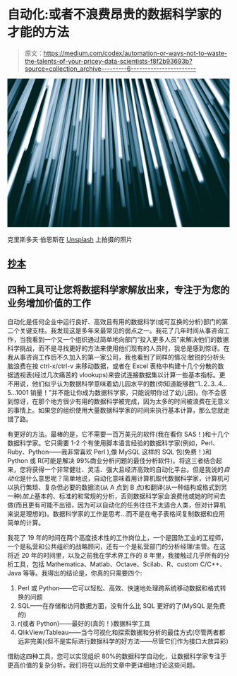 # 自动化:或者不浪费昂贵的数据科学家的才能的方法

> 原文：<https://medium.com/codex/automation-or-ways-not-to-waste-the-talents-of-your-pricey-data-scientists-f8f2b93693b?source=collection_archive---------6----------------------->

![](img/8334d1cb26ee812a1147fb8a570ea079.png)

克里斯多夫·伯恩斯在 [Unsplash](https://unsplash.com?utm_source=medium&utm_medium=referral) 上拍摄的照片

## [抄本](http://medium.com/codex)

## 四种工具可让您将数据科学家解放出来，专注于为您的业务增加价值的工作

自动化是任何企业中运行良好、高效且有用的数据科学(或可互换的分析)部门的第二个关键支柱。我发现这是多年来最常见的弱点之一。我花了几年时间从事咨询工作，当我看到一个又一个组织通过简单地向部门“投入更多人员”来解决他们的数据科学挑战，而不是寻找更好的方法来使用他们现有的人员时，我总是感到惊讶。在我从事咨询工作后不久加入的第一家公司，我也看到了同样的情况:敏锐的分析头脑浪费在按 ctrl-x/ctrl-v 来移动数据，或者在 Excel 表格中构建十几个分散的数据透视表(经过几次痛苦的 vlookups)来尝试连接数据集以计算一些基本指标。更不用说，他们似乎认为数据科学意味着幼儿园水平的数(你知道能够数“1..2..3..4…5…1001 销量！”并不能让你成为数据科学家，只能说明你过了幼儿园)。你不会感到惊讶，在那个地方很少有用的数据科学被完成，因为太多的时间被浪费在无意义的事情上。如果您的组织使用大量数据科学家的时间来执行基本计算，那么您就走错了路。

有更好的方法。最棒的是，它不需要一百万美元的软件(我在看你 SAS！)和十几个数据科学家。它只需要 1-2 个有使用脚本语言经验的数据科学家(例如，Perl、Ruby、Python——我非常喜欢 Perl ),像 MySQL 这样的 SQL 包(免费！)和 Python 或 R(可能是解决 99%商业分析问题的最佳分析软件)。将这三者结合起来，您将获得一个非常健壮、灵活、强大且经济高效的自动化平台。但是我说的*自动化*是什么意思呢？简单地说，自动化意味着用计算机取代数据科学家，计算机可以执行繁琐、复杂但必要的数据流(从 A 点到 B 点)和翻译(从一种结构或格式到另一种)*加上*基本的、标准的和常规的分析，否则数据科学家会浪费他或她的时间去做(而且更有可能不出错，因为可以自动化的任务往往不太适合人类，但对计算机来说是理想的)。数据科学家的工作是思考…而不是在电子表格间复制数据和应用简单的计算。

我花了 19 年的时间在两个高度技术性的工作岗位上，一个是国防工业的工程师，一个是私营和公共组织的战略顾问，还有一个是私营部门的分析经理/主管。在这将近 20 年的时间里，以及之前我在学术界工作的 8 年里，我接触过几乎所有的分析工具，包括 Mathematica、Matlab、Octave、Scilab、R、custom C/C++、Java 等等。我得出的结论是，你真的只需要四个:

1.  Perl 或 Python——它可以轻松、高效、快速地处理跨系统移动数据和格式转换的问题
2.  SQL——在存储和访问数据方面，没有什么比 SQL 更好的了(MySQL 是免费的)
3.  r(或者 Python)——最好的(真的！)数据科学工具
4.  QlikView/Tableau——当今可视化和探索数据和分析的最佳方式(尽管两者都远非完美)(但不是实际进行数据科学的好方法——尽管它们作为接口大放异彩)

借助这四种工具，您可以实现组织 80%的数据科学自动化，让数据科学家专注于更高价值的复杂分析。我们将在以后的文章中更详细地讨论这些问题。